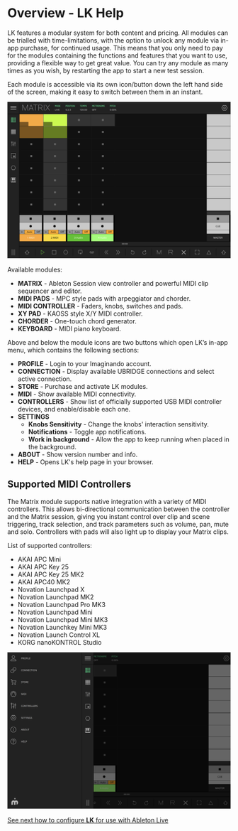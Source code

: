 # Overview - LK Help

LK features a modular system for both content and pricing. All modules can be trialled with time-limitations, with the option to unlock any module via in-app purchase, for continued usage. This means that you only need to pay for the modules containing the functions and features that you want to use, providing a flexible way to get great value. You can try any module as many times as you wish, by restarting the app to start a new test session.

Each module is accessible via its own icon/button down the left hand side of the screen, making it easy to switch between them in an instant.

![LK Matrix Module default empty state overview](/lk/images/overview/overview.jpg?width=2048&height=1536)

Available modules:

- **MATRIX** - Ableton Session view controller and powerful MIDI clip sequencer and editor.
- **MIDI PADS** - MPC style pads with arpeggiator and chorder.
- **MIDI CONTROLLER** - Faders, knobs, switches and pads.
- **XY PAD** - KAOSS style X/Y MIDI controller.
- **CHORDER** - One-touch chord generator.
- **KEYBOARD** - MIDI piano keyboard.

Above and below the module icons are two buttons which open LK’s in-app menu, which contains the following sections:

- **PROFILE** - Login to your Imaginando account.
- **CONNECTION** - Display available UBRIDGE connections and select active connection.
- **STORE** - Purchase and activate LK modules.
- **MIDI** - Show available MIDI connectivity.
- **CONTROLLERS** - Show list of officially supported USB MIDI controller devices, and enable/disable each one.
- **SETTINGS**
    - **Knobs Sensitivity** - Change the knobs' interaction sensitivity.
    - **Notifications** - Toggle app notifications.
    - **Work in background** - Allow the app to keep running when placed in the background.
- **ABOUT** - Show version number and info.
- **HELP** - Opens LK's help page in your browser.

## Supported MIDI Controllers

The Matrix module supports native integration with a variety of MIDI controllers. This allows bi-directional communication between the controller and the Matrix session, giving you instant control over clip and scene triggering, track selection, and track parameters such as volume, pan, mute and solo. Controllers with pads will also light up to display your Matrix clips.

List of supported controllers:

- AKAI APC Mini
- AKAI APC Key 25
- AKAI APC Key 25 MK2
- AKAI APC40 MK2
- Novation Launchpad X
- Novation Launchpad MK2
- Novation Launchpad Pro MK3
- Novation Launchpad Mini
- Novation Launchpad Mini MK3
- Novation Launchkey Mini MK3
- Novation Launch Control XL
- KORG nanoKONTROL Studio

![LK Main menu](/lk/images/overview/menu.jpg)

[See next how to configure **LK** for use with Ableton Live](setup)

